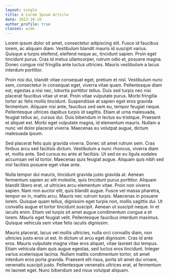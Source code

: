 ```yaml
---
layout: single
title: A Lorem Ipsum Article
date: 2023-10-10
author_profile: true
classes: wide
---
```




Lorem ipsum dolor sit amet, consectetur adipiscing elit. Fusce id faucibus lorem, ac aliquam diam. Vestibulum blandit mauris id suscipit varius. Quisque a turpis eleifend, eleifend neque ac, tincidunt sapien. Proin eget tincidunt purus. Cras id metus ullamcorper, rutrum odio et, posuere magna. Donec congue nisl fringilla ante luctus ultricies. Mauris vestibulum a lacus interdum porttitor.

Proin nisi dui, blandit vitae consequat eget, pretium et nisl. Vestibulum nunc sem, consectetur in consequat eget, viverra vitae quam. Pellentesque diam est, egestas a nisi nec, lobortis porttitor tellus. Duis sed turpis nec nisi placerat faucibus vitae ut erat. Proin vitae vulputate purus. Morbi fringilla tortor ac felis mollis tincidunt. Suspendisse at sapien eget eros gravida fermentum. Aliquam nisi ante, faucibus sed sem eu, tempor feugiat neque. Pellentesque ultrices dapibus turpis id sagittis. Etiam at urna malesuada, feugiat tellus ac, cursus dui. Duis bibendum in lectus eu tristique. Praesent et aliquet est. Morbi eget vulputate magna, id elementum mauris. Nullam a nunc vel dolor placerat viverra. Maecenas eu volutpat augue, dictum malesuada ipsum.

Sed placerat felis quis gravida viverra. Donec sit amet rutrum sem. Cras finibus arcu sed facilisis dictum. Vestibulum a nunc rhoncus, viverra diam et, mollis ante. Sed cursus eu ante at facilisis. Ut sed ex eu ligula sodales accumsan vel id tortor. Maecenas quis feugiat augue. Aliquam quis nibh sed nisl facilisis posuere eget vitae ante.

Nulla tempor dui mauris, tincidunt gravida justo gravida at. Aenean fermentum sapien ac elit molestie, quis tincidunt purus porttitor. Aliquam blandit libero erat, ut ultricies arcu elementum vitae. Proin non viverra sapien. Nam non auctor elit, quis blandit augue. Fusce vel massa pharetra, tempor ex in, mattis arcu. Mauris nec rutrum turpis. Maecenas in posuere lorem. Quisque quam tellus, dignissim eget turpis non, mollis sagittis dui. Ut convallis augue et tortor tincidunt suscipit. Aenean ut suscipit neque. In et iaculis enim. Etiam vel turpis sit amet augue condimentum congue a et lorem. Mauris eget feugiat velit. Pellentesque faucibus interdum maximus. Quisque vehicula sem vitae felis iaculis dignissim.

Mauris placerat, lacus vel mollis ultricies, nulla orci convallis diam, non ultricies justo eros ut est. In dictum ut arcu eget dignissim. Cras id ante eros. Mauris vulputate magna vitae eros aliquet, vitae laoreet dui tempus. Etiam vehicula diam quis augue egestas, sed luctus eros tincidunt. Integer varius scelerisque lacinia. Nullam mattis condimentum tortor, sit amet interdum eros porta gravida. Praesent elit risus, porta sit amet dui ornare, venenatis suscipit justo. Pellentesque venenatis ultrices erat, at fermentum mi laoreet eget. Nunc bibendum sed risus volutpat aliquam. 